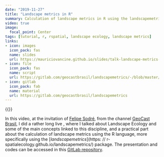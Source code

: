 ```yaml
---
date: "2019-11-27"
title: "Landscape metrics in R"
summary: Calculation of landscape metrics in R using the landscapemetrics package
video: true
image:
  focal_point: Center
tags: [tutorial, r, rspatial, landscape ecology, landscape metrics]
links:
- icon: images
  icon_pack: fas
  name: slides
  url: https://mauriciovancine.github.io/slides/talk-landscape-metrics-geocast.pdf
- icon: file
  icon_pack: fas
  name: script
  url: https://gitlab.com/geocastbrasil/landscapemetrics/-/blob/master/01_script/script_landscapemetrics.R
- icon: gitlab
  icon_pack: fab
  name: material
  url: https://gitlab.com/geocastbrasil/landscapemetrics
---
```


{{<youtube RCTrLx_33D8>}}

In this video, at the invitation of [Felipe Sodré](https://twitter.com/FelipeSMBarros), from the channel [GeoCast Brasil](https://www.youtube.com/channel/UCLAeX4dyujMoy4xqHvxSDpQ), I did a rather long live , where I talked about Landscape Ecology and some of the main concepts linked to this discipline, and a practical part about the calculation of landscape metrics using the R language, more specifically using the [*landscapemetrics*](https: // r- spatialecology.github.io/landscapemetrics/) package. The presentation and codes can be accessed in this [GitLab repository](https://gitlab.com/geocastbrasil/landscapemetrics).
